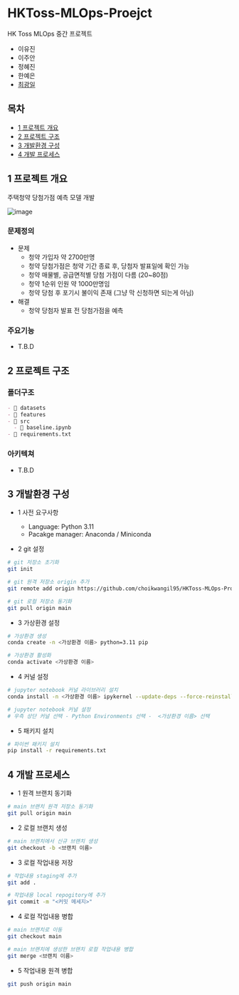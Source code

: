# HKToss-MLOps-Proejct
HK Toss MLOps 중간 프로젝트
- 이유진
- 이주안
- 정혜진
- 한예은
- [최광일](https://github.com/choikwangil95)

## 목차
- [1 프로젝트 개요](#1-프로젝트-개요)
- [2 프로젝트 구조](#2-프로젝트-구조)
- [3 개발환경 구성](#3-개발환경-구성)
- [4 개발 프로세스](#4-개발-프로세스)

## 1 프로젝트 개요
주택청약 당첨가점 예측 모델 개발

![image](https://github.com/user-attachments/assets/6ad59110-0be8-4077-9479-3cbd20262a55)

### 문제정의
- 문제
  - 청약 가입자 약 2700만명
  - 청약 당첨가점은 청약 기간 종료 후, 당첨자 발표일에 확인 가능
  - 청약 매물별, 공급면적별 당첨 가점이 다름 (20~80점)
  - 청약 1순위 인원 약 1000만명임
  - 청약 당첨 후 포기시 불이익 존재 (그냥 막 신청하면 되는게 아님)
- 해결
  - 청약 당첨자 발표 전 당첨가점을 예측

### 주요기능
- T.B.D

## 2 프로젝트 구조
### 폴더구조
```markdown
- 📁 datasets
- 📁 features
- 📁 src
  - 📄 baseline.ipynb
- 📄 requirements.txt
```

### 아키텍쳐
- T.B.D

## 3 개발환경 구성
- 1 사전 요구사항
  - Language: Python 3.11
  - Pacakge manager: Anaconda / Miniconda

- 2 git 설정

```bash
# git 저장소 초기화
git init

# git 원격 저장소 origin 추가
git remote add origin https://github.com/choikwangil95/HKToss-MLOps-Proejct.git

# git 로컬 저장소 동기화
git pull origin main
```

- 3 가상환경 설정
```bash
# 가상환경 생성
conda create -n <가상환경 이름> python=3.11 pip

# 가상환경 활성화
conda activate <가상환경 이름>
```

- 4 커널 설정
```bash
# jupyter notebook 커널 라이브러리 설치
conda install -n <가상환경 이름> ipykernel --update-deps --force-reinstall

# jupyter notebook 커널 설정
# 우측 상단 커널 선택 - Python Environments 선택 -  <가상환경 이름> 선택
```

- 5 패키지 설치
```bash
# 파이썬 패키지 설치
pip install -r requirements.txt
```

## 4 개발 프로세스
- 1 원격 브랜치 동기화
```bash
# main 브랜치 원격 저장소 동기화
git pull origin main
```
- 2 로컬 브랜치 생성
```bash
# main 브랜치에서 신규 브랜치 생성
git checkout -b <브랜치 이름>
```
- 3 로컬 작업내용 저장
```bash
# 작업내용 staging에 추가
git add .

# 작업내용 local repogitory에 추가
git commit -m "<커밋 메세지>"
```
- 4 로컬 작업내용 병합
```bash
# main 브랜치로 이동
git checkout main

# main 브랜치에 생성한 브랜치 로컬 작업내용 병합
git merge <브랜치 이름>
```
- 5 작업내용 원격 병합
```bash
git push origin main
```
